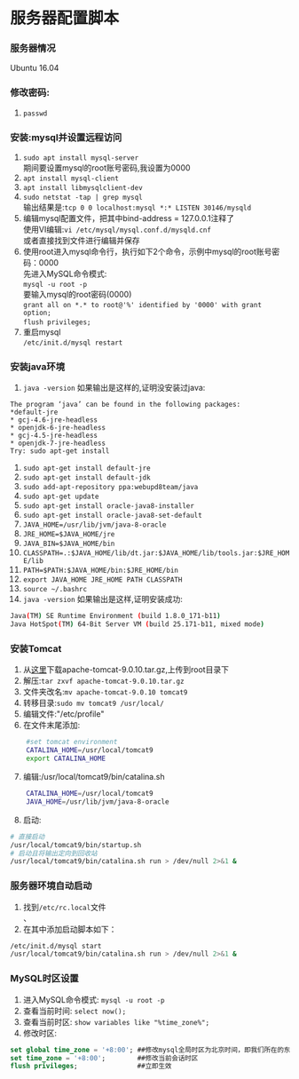 服务器配置脚本
=====

### 服务器情况
Ubuntu 16.04<br>
### 修改密码:
1. `passwd`<br>
### 安装:mysql并设置远程访问 

1. `sudo apt install mysql-server`<br>
    期间要设置mysql的root账号密码,我设置为0000<br>
1. `apt install mysql-client`<br>
2. `apt install libmysqlclient-dev`<br>
3. `sudo netstat -tap | grep mysql`<br>
    输出结果是:`tcp 0 0 localhost:mysql *:* LISTEN 30146/mysqld`<br>
4. 编辑mysql配置文件，把其中bind-address = 127.0.0.1注释了<br>
    使用VI编辑:`vi /etc/mysql/mysql.conf.d/mysqld.cnf `<br>
    或者直接找到文件进行编辑并保存<br>
5. 使用root进入mysql命令行，执行如下2个命令，示例中mysql的root账号密码：0000<br>
    先进入MySQL命令模式:<br>
    `mysql -u root -p`<br>
        要输入mysql的root密码(0000)<br>
    `grant all on *.* to root@'%' identified by '0000' with grant option;`<br>
     `flush privileges;`<br>
6. 重启mysql<br>
        `/etc/init.d/mysql restart`<br>
### 安装java环境
 1. `java -version`
 如果输出是这样的,证明没安装过java:
 ```
 The program ‘java’ can be found in the following packages:
 *default-jre
 * gcj-4.6-jre-headless
 * openjdk-6-jre-headless
 * gcj-4.5-jre-headless
 * openjdk-7-jre-headless
 Try: sudo apt-get install
 ```
 1. `sudo apt-get install default-jre`
 2. `sudo apt-get install default-jdk`
 3. `sudo add-apt-repository ppa:webupd8team/java`
 4. `sudo apt-get update`
 5. `sudo apt-get install oracle-java8-installer`
 6. `sudo apt-get install oracle-java8-set-default`
 7. `JAVA_HOME=/usr/lib/jvm/java-8-oracle`
 8. `JRE_HOME=$JAVA_HOME/jre`
 9. `JAVA_BIN=$JAVA_HOME/bin`
 10. `CLASSPATH=.:$JAVA_HOME/lib/dt.jar:$JAVA_HOME/lib/tools.jar:$JRE_HOME/lib`
 11. `PATH=$PATH:$JAVA_HOME/bin:$JRE_HOME/bin`
 12. `export JAVA_HOME JRE_HOME PATH CLASSPATH`
 13. `source ~/.bashrc`
 14. `java -version`
 如果输出是这样,证明安装成功:
 ```bash 
 Java(TM) SE Runtime Environment (build 1.8.0_171-b11)
 Java HotSpot(TM) 64-Bit Server VM (build 25.171-b11, mixed mode)
 ```

### 安装Tomcat<br>
1. 从[这里](https://mirrors.tuna.tsinghua.edu.cn/apache/tomcat/tomcat-9/v9.0.10/bin/)下载apache-tomcat-9.0.10.tar.gz,上传到root目录下<br>
2. 解压:`tar zxvf apache-tomcat-9.0.10.tar.gz`
3. 文件夹改名:`mv apache-tomcat-9.0.10 tomcat9`
4. 转移目录:`sudo mv tomcat9 /usr/local/`
5. 编辑文件:"/etc/profile"
6. 在文件末尾添加:
```bash
    #set tomcat environment
    CATALINA_HOME=/usr/local/tomcat9
    export CATALINA_HOME
```
7. 编辑:/usr/local/tomcat9/bin/catalina.sh
```bash
    CATALINA_HOME=/usr/local/tomcat9
    JAVA_HOME=/usr/lib/jvm/java-8-oracle
```
8. 启动:
```bash
# 直接启动
/usr/local/tomcat9/bin/startup.sh
# 启动且将输出定向到回收站
/usr/local/tomcat9/bin/catalina.sh run > /dev/null 2>&1 &
```
### 服务器环境自动启动
1. 找到`/etc/rc.local`文件<br>、
2. 在其中添加启动脚本如下：
```bash
/etc/init.d/mysql start
/usr/local/tomcat9/bin/catalina.sh run > /dev/null 2>&1 &
```
### MySQL时区设置
1. 进入MySQL命令模式:
`mysql -u root -p`
2. 查看当前时间:
`select now();`
3. 查看当前时区:
`show variables like "%time_zone%";`
4. 修改时区:
```SQL
set global time_zone = '+8:00'; ##修改mysql全局时区为北京时间，即我们所在的东8区
set time_zone = '+8:00';        ##修改当前会话时区
flush privileges;               ##立即生效
```